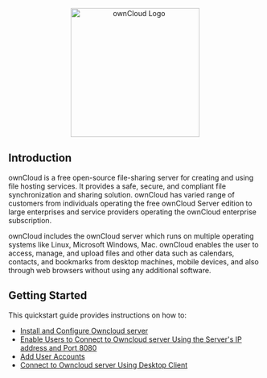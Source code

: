 <p align="center">
  <img src="https://user-images.githubusercontent.com/40832072/55623859-cf50e280-57c1-11e9-814b-8bdac30adac6.png" width="256" title="ownCloud Logo">
</p>

## Introduction

ownCloud is a free open-source file-sharing server for creating and using file hosting services. It provides a safe, secure, and compliant file synchronization and sharing solution. ownCloud has varied range of customers from individuals operating the free ownCloud Server edition to large enterprises and service providers operating the ownCloud enterprise subscription. 

ownCloud includes the ownCloud server which runs on multiple operating systems like Linux, Microsoft Windows, Mac. ownCloud enables the user to access, manage, and upload files and other data such as calendars, contacts, and bookmarks from desktop machines, mobile devices, and also through web browsers without using any additional software.   



## Getting Started
This quickstart guide provides instructions on how to:
* [Install and Configure Owncloud server](https://sindhu4512.github.io/task/Installing/)
* [Enable Users to Connect to Owncloud server Using the Server's IP address and Port 8080]()
* [Add User Accounts]()
* [Connect to Owncloud server Using Desktop Client]()